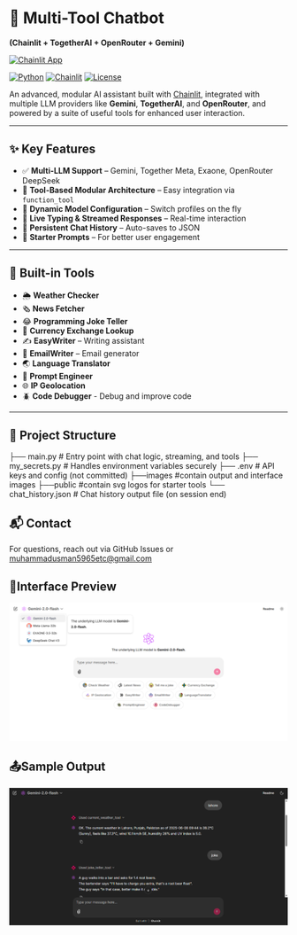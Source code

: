 # 🧠 Multi-Tool Chatbot  
**(Chainlit + TogetherAI + OpenRouter + Gemini)**


[![Chainlit App](https://img.shields.io/badge/Chainlit-Launch-blue?logo=chatbot)](https://chainlit-chatbot-production.up.railway.app/)


[![Python](https://img.shields.io/badge/Python-3.10+-blue.svg)](https://www.python.org/)
[![Chainlit](https://img.shields.io/badge/Built%20With-Chainlit-FF5F00)](https://www.chainlit.io/)
[![License](https://img.shields.io/badge/License-MIT-green.svg)](#license)

An advanced, modular AI assistant built with [Chainlit](https://www.chainlit.io/), integrated with multiple LLM providers like **Gemini**, **TogetherAI**, and **OpenRouter**, and powered by a suite of useful tools for enhanced user interaction.

---

## ✨ Key Features

- ✅ **Multi-LLM Support** – Gemini, Together Meta, Exaone, OpenRouter DeepSeek  
- 🔧 **Tool-Based Modular Architecture** – Easy integration via `function_tool`  
- 🧠 **Dynamic Model Configuration** – Switch profiles on the fly  
- 💬 **Live Typing & Streamed Responses** – Real-time interaction  
- 🧾 **Persistent Chat History** – Auto-saves to JSON  
- 🎯 **Starter Prompts** – For better user engagement

---

## 🧰 Built-in Tools

- 🌦️ **Weather Checker**  
- 🗞️ **News Fetcher**  
- 😂 **Programming Joke Teller**  
- 💱 **Currency Exchange Lookup**  
- ✍️ **EasyWriter** – Writing assistant  
- 📧 **EmailWriter** – Email generator  
- 🌏 **Language Translator**  
- 🧪 **Prompt Engineer**
- 🌐 **IP Geolocation**
- 🪲 **Code Debugger** - Debug and improve code


---

## 📁 Project Structure


├── main.py # Entry point with chat logic, streaming, and tools
├── my_secrets.py # Handles environment variables securely
├── .env # API keys and config (not committed)
├──images #contain output and interface images
├──public #contain svg logos for starter tools
└── chat_history.json # Chat history output file (on session end)

## 📬 Contact

For questions, reach out via GitHub Issues or [muhammadusman5965etc@gmail.com](mailto:muhammadusman5965etc@gmail.com)

## 🚆Interface Preview

![Interface](/images/Interface.png)

## 📤Sample Output

![Output](/images/Output.png)
